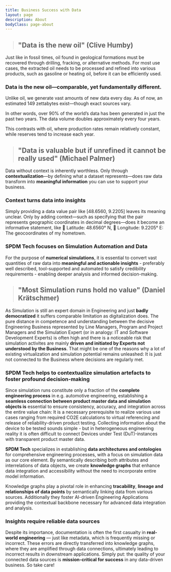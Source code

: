 ```yaml
---
title: Business Success with Data
layout: page
description: About
bodyClass: page-about
---
```


> <h2> "Data is the new oil" (Clive Humby) </h2>

Just like in fossil times, oil found in geological formations must be recovered through drilling, fracking, or alternative methods. For most use cases, the extracted oil needs to be processed and refined into various products, such as gasoline or heating oil, before it can be efficiently used.

<h3>Data is the new oil—comparable, yet fundamentally different. </h3>

Unlike oil, we generate vast amounts of new data every day. As of now, an estimated 149 zettabytes exist—though exact sources vary.
<!--- To put this number into perspective: One zettabyte equals one sextillion bytes (1,000,000,000,000,000,000,000 bytes) or the storage capacity of 250 billion DVDs.
-->
In other words, over 90% of the world’s data has been generated in just the past two years. The data volume doubles approximately every four years. 
<!---It does not grow as fast as Moore’s Law, which states that the number of transistors in integrated circuits doubles every 24 months but this exponential growth is comparable to a high-risk investment in tech ETFs or certain cryptocurrencies. ---> This contrasts with oil, where production rates remain relatively constant, while reserves tend to increase each year.
<!--In 1940, global oil reserves were estimated at 6 billion tons, providing a supply for just 21 years. By 2007, reserves had risen to 180 billion tons, extending the projected supply to 46 years. Even today, the estimated oil reserves are expected to last around 40 years. <a href="https://www.bveg.de/die-branche/erdgas-und-erdoel-in-deutschland/erdoelreserven-in-deutschland/">[Source]</a> 
![Data is the new oil](/images/zbynek-burival-GrmwVnVSSdU-unsplash.jpg)
<small>
Foto von <a href="https://unsplash.com/de/@zburival?utm_content=creditCopyText&utm_medium=referral&utm_source=unsplash">Zbynek Burival</a> auf <a href="https://unsplash.com/de/fotos/sonnenuntergang-GrmwVnVSSdU?utm_content=creditCopyText&utm_medium=referral&utm_source=unsplash">Unsplash</a> </small>
-->
> <h2>"Data is valuable but if unrefined it cannot be really used" (Michael Palmer) </h2>

Data without context is inherently worthless. Only through **contextualization**—by defining what a dataset represents—does raw data transform into **meaningful information** you can use to support your business. 

<h3> Context turns data into insights </h3>

Simply providing a data value pair like [48.6560, 9.2205] leaves its meaning unclear. Only by adding context—such as specifying that the pair represents geographic coordinates in decimal degrees—does it become an informative statement, like 📍 Latitude: 48.6560° N, 📍 Longitude: 9.2205° E: The geocoordinates of my hometown. 

<h3> SPDM Tech focuses on Simulation Automation and Data </h3>

For the purpose of **numerical simulations**, it is essential to convert vast quantities of raw data into **meaningful and actionable insights** - preferably well described, tool-supported and automated to satisfy credibility requirements - enabling deeper analysis and informed decision-making. 

> <h2> "Most Simulation runs hold no value" (Daniel Krätschmer) </h2>

As Simulation is still an expert domain in Engineering and just **badly democratized** it suffers comparable limitation as digitalization does. The pure distance in competence and understanding between the decisive Engineering Business represented by Line Managers, Program and Project Managers and the Simulation Expert (or in analogy: IT and Software Development Experts) is often high and there is a noticeable risk that simulation activites are mainly **driven and initiated by Experts not understood by the Business**.
That might be one of the reasons why a lot of existing virtualization and simulation potential remains unleashed: It is just not connected to the Business where decisions are regularly met. 

<h3> SPDM Tech helps to contextualize simulation artefacts to foster profound decision-making  </h3>

<!---
Simulation Input Data is processed by solving the governing equations, resulting in the following data:
- Field Data (Primary Variables): Fundamental results directly computed by the solver, such as displacement, strain, stress, and temperature values.
- Derived Data (Post-Processing Results): Computed from field data to support analysis, including principal and equivalent stresses, fatigue life, damage estimation, and other failure criteria.
-->

Since simulation runs constitute only a fraction of the **complete engineering process** in e.g. automotive engineering, establishing a **seamless connection between product master data and simulation objects is** essential to ensure consistency, accuracy, and integration across the entire value chain: It is a necessary prerequisite to realize various use cases ranging from required CO2E calculations to virtual referencing and release of reliability-driven product testing. Collecting information about the device to be tested sounds simple - but in heterogeneous engineering reality it is often difficult to connect Devices under Test (DuT)-instances with transparent product master data.    

**SPDM Tech** specializes in establishing **data architectures and ontologies** for comprehensive engineering processes, with a focus on simulation data as our core element. By semantically describing both attributes and interrelations of data objects, we create **knowledge graphs** that enhance data integration and accessibility without the need to incorporate entire model information.

Knowledge graphs play a pivotal role in enhancing **tracability**, **lineage and relationships of data points** by semantically linking data from various sources. Additionally they foster AI-driven Engineering Applications providing the contextual backbone necessary for advanced data integration and analysis.

<h3> Insights require reliable data sources </h3>

Despite its importance, documentation is often the first casualty in **real-world engineering** — just like metadata, which is frequently missing or incorrect. These errors are directly transferred into knowledge graphs, where they are amplified through data connections, ultimately leading to incorrect results in downstream applications. Simply put: the quality of your connected data sources is **mission-critical for success** in any data-driven business. So take care! 



<!---
A simulation run in structural mechanics requires several key inputs:

- Geometry Information: The structure's shape is discretized into a finite element mesh, consisting of nodes and elements.
- Material Properties: Defined based on the physical domain and type of simulation, including parameters like elasticity, plasticity, and thermal properties.
- Boundary Conditions: Constraints such as fixed supports, symmetry conditions, or prescribed displacements.
- Load Data: Applied forces, pressures, thermal loads, or other external influences affecting the structure.

![Data is the new oil](/images/2025-02-26_Simulation_Contour_plot.png)
<small> Source: Daniel Krätschmer, [http://dx.doi.org/10.18419/opus-1923](http://dx.doi.org/10.18419/opus-1923)</small>

This information is processed by solving the governing equations, resulting in the following data:
- Field Data (Primary Variables): Fundamental results directly computed by the solver, such as displacement, strain, stress, and temperature values.
- Derived Data (Post-Processing Results): Computed from field data to support analysis, including principal and equivalent stresses, fatigue life, damage estimation, and other failure criteria.
 

![Data is the new oil](/images/2025-02-25_Simulation_Temperatue_overlay.png)


<small>
Image Source: <a href="https://library.dynardo.de/fileadmin/Material_Dynardo/bibliothek/WOST19/02_WOST22_optiSLang_Data_Centricity_BOSCH_Kraetschmer.pdf">Daniel Krätschmer: "optiSLang as part of a data-centric ecosystem", Robert Bosch GmbH, WOST Workshop 2022</a> 

Simulation Data Management (SDM) tends to desribe various simulation artefacts:
- Simulation Models
- Simulation Analysis
- Simulation Results 





Daten ohne Kontext sind zuallererst wertlos. Erst durch eine Kontextualisierung, eine Beschreibung, was durch den Datensatz beschrieben wird, wird aus einem Datum eine Information.    




Im Gegensatz zu Öl produzieren wir täglich Unmengen an neuen Daten - mittlerweile exisitieren bei nicht eindeutiger Quellenlage ca. 149 Zettabyte. um die Zahl einzuordnen: Ein Zettabyte entspricht 1 Sextillion Bytes (1.000.000.000.000.000.000.000 Bytes) oder der Speicherkapazität von 250 Milliarden DVDs. 
Anders ausgedrückt. Über 90% der weltweiten Daten wurden in den letzten zwei Jahren generiert. Die Verdopplungsgeschwindigkeit beträgt 4 Jahre (im Gegensatz zu Moore's Law, das besagt, dass sich die Anzahl der Transistoren integrierter Schaltkreise alle 24 Monate verdoppelt). Das entspricht einem riskanten Investment in Tech-ETFs oder bei bestimmten Krytowährungen. 

-->









